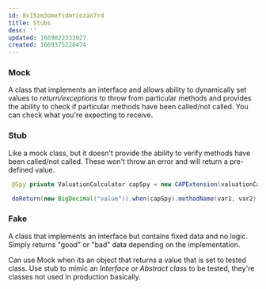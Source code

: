 ```yaml
---
id: 8x15zm3omxfidmriozan7rd
title: Stubs
desc: ''
updated: 1669822333927
created: 1669375226474
---
```


### Mock
A class that implements an interface and allows ability to dynamically set values to *return/exceptions* to throw from particular methods and provides the ability to check if particular methods have been called/not called.
You can check what you're expecting to receive.

### Stub
Like a mock class, but it doesn't provide the ability to verify methods have been called/not called. 
These won't throw an error and will return a pre-defined value.

```Java
 @Spy private ValuationCalculator capSpy = new CAPExtension(valuationCalculator);

 doReturn(new BigDecimal("value")).when(capSpy).methodName(var1, var2);
```

### Fake
A class that implements an interface but contains fixed data and no logic. 
Simply returns "good" or "bad" data depending on the implementation.

Can use Mock when its an object that returns a value that is set to tested class.
Use stub to mimic an *Interface or Abstract class* to be tested, they're classes not used in production basically.